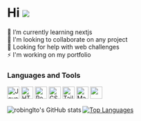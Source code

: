 Hi ![](https://user-images.githubusercontent.com/18350557/176309783-0785949b-9127-417c-8b55-ab5a4333674e.gif)
=============================================================================================================================

🌱 I’m currently learning nextjs  <br/>
🚧 I'm looking to collaborate on any project <br/>
🤔 Looking for help with web challenges <br/>
⚡️ I'm working on my portfolio <br/>


### Languages and Tools 

<p align="left">

<a href="https://developer.mozilla.org/en-US/docs/Web/JavaScript" target="_blank" rel="noreferrer"><img src="https://raw.githubusercontent.com/danielcranney/readme-generator/main/public/icons/skills/javascript-colored.svg" width="28" height="28" alt="JavaScript" /></a>
<a href="https://developer.mozilla.org/en-US/docs/Glossary/HTML5" target="_blank" rel="noreferrer"><img src="https://raw.githubusercontent.com/danielcranney/readme-generator/main/public/icons/skills/html5-colored.svg" width="28" height="28" alt="HTML5" /></a>
<a href="https://reactjs.org/" target="_blank" rel="noreferrer"><img src="https://raw.githubusercontent.com/danielcranney/readme-generator/main/public/icons/skills/react-colored.svg" width="28" height="28" alt="React" /></a>
<a href="https://www.w3.org/TR/CSS/#css" target="_blank" rel="noreferrer"><img src="https://raw.githubusercontent.com/danielcranney/readme-generator/main/public/icons/skills/css3-colored.svg" width="28" height="28" alt="CSS3" /></a>
<a href="https://tailwindcss.com/" target="_blank" rel="noreferrer"><img src="https://raw.githubusercontent.com/danielcranney/readme-generator/main/public/icons/skills/tailwindcss-colored.svg" width="28" height="28" alt="TailwindCSS" /></a>
<a href="https://mui.com/" target="_blank" rel="noreferrer"><img src="https://raw.githubusercontent.com/danielcranney/readme-generator/main/public/icons/skills/materialui-colored.svg" width="28" height="28" alt="Material UI" /></a>
<a href="https://www.github.com/robinglto" target="_blank" rel="noreferrer"><img src="https://raw.githubusercontent.com/danielcranney/readme-generator/main/public/icons/socials/github-dark.svg" width="28" height="28" /></a>
</p>

<a href="https://github.com/anuraghazra/github-readme-stats">
  <img align="left" src="https://github-readme-stats.vercel.app/api?username=robinglto&show_icons=true&hide=issues,&count_private=true&title_color=22c55e&text_color=000000&icon_color=000000&bg_color=ffffff&hide_border=true&show_icons=true" alt="robinglto's GitHub stats" />
</a>

<a href="https://github.com/robinglto" ><img align="center" src="https://github-readme-stats.vercel.app/api/top-langs/?username=robinglto&langs_count=10&title_color=22c55e&text_color=000000&icon_color=000000&bg_color=ffffff&hide_border=true&locale=en&custom_title=Top%20%Languages" alt="Top Languages" /></a>


<!--<a href="https://github.com/anuraghazra/convoychat">
  <img align="center" src="https://github-readme-streak-stats.herokuapp.com/?user=robinglto&stroke=000000&background=ffffff&ring=22c55e&fire=22c55e&currStreakNum=000000&currStreakLabel=22c55e&sideNums=000000&sideLabels=000000&dates=000000&hide_border=true"/>
</a>-->
